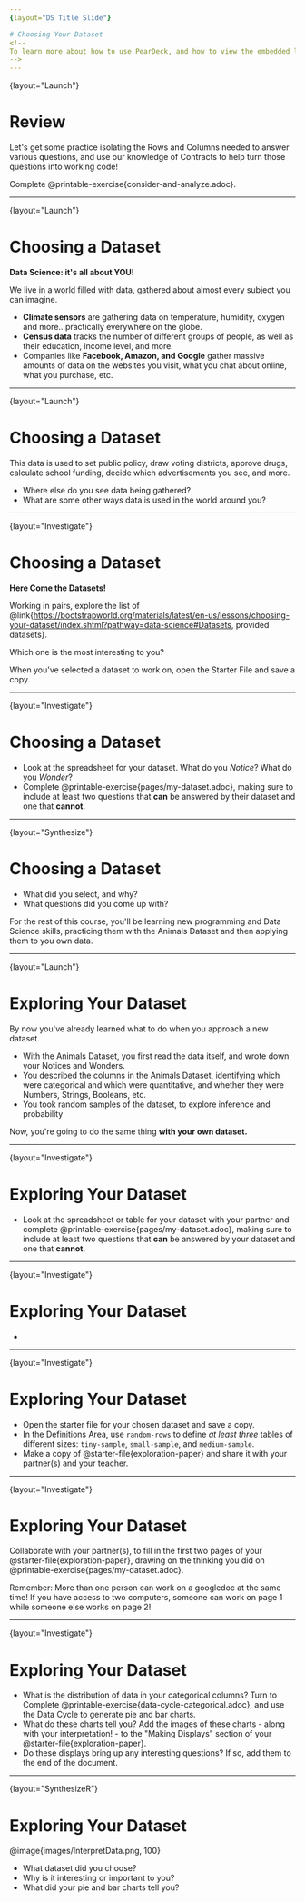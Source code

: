 ```yaml
---
{layout="DS Title Slide"}

# Choosing Your Dataset
<!--
To learn more about how to use PearDeck, and how to view the embedded links on these slides without going into present mode visit https://help.peardeck.com/en
-->
---
```

{layout="Launch"}
# Review

Let's get some practice isolating the Rows and Columns needed to answer various questions, and use our knowledge of Contracts to help turn those questions into working code!

Complete @printable-exercise{consider-and-analyze.adoc}.

<!--
Be sure to review student answers!
-->
---
{layout="Launch"}
# Choosing a Dataset

**Data Science: it's all about YOU!**

We live in a world filled with data, gathered about almost every subject you can imagine.

- **Climate sensors** are gathering data on temperature, humidity, oxygen and more...practically everywhere on the globe.
- **Census data** tracks the number of different groups of people, as well as their education, income level, and more.
- Companies like **Facebook, Amazon, and Google** gather massive amounts of data on the websites you visit, what you chat about online, what you purchase, etc.

<!--

-->
---
{layout="Launch"}
# Choosing a Dataset

This data is used to set public policy, draw voting districts, approve drugs, calculate school funding, decide which advertisements you see, and more.

* Where else do you see data being gathered?
* What are some other ways data is used in the world around you?

<!--

-->
---
{layout="Investigate"}
# Choosing a Dataset

**Here Come the Datasets!**

Working in pairs, explore the list of @link{https://bootstrapworld.org/materials/latest/en-us/lessons/choosing-your-dataset/index.shtml?pathway=data-science#Datasets, provided datasets}. 

Which one is the most interesting to you?

When you've selected a dataset to work on, open the Starter File and save a copy.

<!--
_Students can also find their own dataset_, and use this @starter-file{blank-ds}. See this @starter-file{blank-ds-tutorial} for help importing your own data into Pyret.
-->
---
{layout="Investigate"}
# Choosing a Dataset

* Look at the spreadsheet for your dataset. What do you *Notice*? What do you *Wonder*?
* Complete @printable-exercise{pages/my-dataset.adoc}, making sure to include at least two questions that __can__ be answered by their dataset and one that __cannot__.

<!--

-->
---
{layout="Synthesize"}
# Choosing a Dataset

- What did you select, and why?
- What questions did you come up with?

For the rest of this course, you'll be learning new programming and Data Science skills, practicing them with the Animals Dataset and then applying them to you own data.

<!--

-->
---
{layout="Launch"}
# Exploring Your Dataset 

By now you've already learned what to do when you approach a new dataset.

- With the Animals Dataset, you first read the data itself, and wrote down your Notices and Wonders.
- You described the columns in the Animals Dataset, identifying which were categorical and which were quantitative, and whether they were Numbers, Strings, Booleans, etc.
- You took random samples of the dataset, to explore inference and probability

Now, you're going to do the same thing **with your own dataset.**

---
{layout="Investigate"}
# Exploring Your Dataset 
- Look at the spreadsheet or table for your dataset with your partner and complete @printable-exercise{pages/my-dataset.adoc}, making sure to include at least two questions that __can__ be answered by your dataset and one that __cannot__.

---
{layout="Investigate"}
# Exploring Your Dataset 
- 
---
{layout="Investigate"}
# Exploring Your Dataset 

- Open the starter file for your chosen dataset and save a copy. 
- In the Definitions Area, use `random-rows` to define *at least three* tables of different sizes: `tiny-sample`, `small-sample`, and `medium-sample`.
- Make a copy of @starter-file{exploration-paper} and share it with your partner(s) and your teacher.

---
{layout="Investigate"}
# Exploring Your Dataset 

Collaborate with your partner(s), to fill in the first two pages of your @starter-file{exploration-paper}, drawing on the thinking you did on @printable-exercise{pages/my-dataset.adoc}.

Remember: More than one person can work on a googledoc at the same time! If you have access to two computers, someone can work on page 1 while someone else works on page 2!

---
{layout="Investigate"}
# Exploring Your Dataset

- What is the distribution of data in your categorical columns? Turn to Complete @printable-exercise{data-cycle-categorical.adoc}, and use the Data Cycle to generate pie and bar charts.
- What do these charts tell you? Add the images of these charts - along with your interpretation! - to the "Making Displays" section of your @starter-file{exploration-paper}.
- Do these displays bring up any interesting questions? If so, add them to the end of the document.

---
{layout="SynthesizeR"}
# Exploring Your Dataset 

@image{images/InterpretData.png, 100}

- What dataset did you choose? 
- Why is it interesting or important to you?
- What did your pie and bar charts tell you?

<!--

-->
